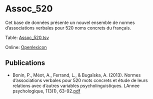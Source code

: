 # Assoc_520 #

Cet base de données présente un nouvel ensemble de normes d’associations verbales pour 520 noms concrets du français.

Table: [Assoc_520.tsv](http://www.lexique.org/databases/Bonin_2013_Assoc_520/Assoc_520.tsv)

Online: [Openlexicon](http://chrplr.github.io/openlexicon)

## Publications ##

* Bonin, P., Méot, A., Ferrand, L., & Bugaïska, A. (2013). Normes d’associations verbales pour 520 mots concrets et étude de leurs relations avec d’autres variables psycholinguistiques. LAnnee psychologique, 113(1), 63-92.[pdf](http://www.lexique.org/databases/Bonin_2013_Assoc_520/Assoc_520.pdf)
